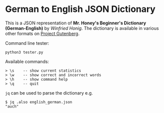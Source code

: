 # German to English JSON Dictionary

This is a JSON representation of **Mr. Honey's Beginner's Dictionary (German-English)** by *Winfried Honig*. The dictionary is available in various other formats on [Project Gutenberg](http://www.gutenberg.org/ebooks/3212).

Command line tester:
```
python3 tester.py
```
Available commands:
```
> \s	-- show current statistics
> \w	-- show correct and incorrect words
> \h 	-- show command help
> \q	-- quit
```

`jq` can be used to parse the dictionary e.g.

```
$ jq .also english_german.json
"auch"
```
